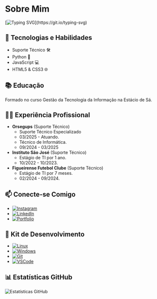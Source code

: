 # Sobre Mim
[![Typing SVG](https://readme-typing-svg.demolab.com?font=Fira+Code&duration=2800&pause=300&color=0&background=FFFFFF00&random=false&width=600&height=65&lines=Ol%C3%A1!+%F0%9F%91%8B+Eu+sou+Jo%C3%A3o+Victor+Faraco!;Tenho+20+anos+e+moro+em+S%C3%A3o+Jos%C3%A9%2C+SC.)](https://git.io/typing-svg)

## 🚀 Tecnologias e Habilidades
- Suporte Técnico 🛠️
- Python 🐍
- JavaScript 💻
- HTML5 & CSS3 🌐

## 📚 Educação
Formado no curso Gestão da Tecnologia da Informação na Estácio de Sá.

## 👨‍💼 Experiência Profissional
- **Orsegups** (Suporte Técnico)
  - Suporte Técnico Especializado
  - 03/2025 - Atuando.
  - Técnico de Informática.
  - 09/2024 - 03/2025
- **Instituto São José** (Suporte Técnico)
  - Estágio de TI por 1 ano.
  - 10/2022 - 10/2023.
- **Figueirense Futebol Clube** (Suporte Técnico)
  - Estágio de TI por 7 meses.
  - 02/2024 - 09/2024.

## 📫 Conecte-se Comigo
- [![Instagram](https://img.shields.io/badge/Instagram-%23E4405F.svg?&style=for-the-badge&logo=instagram&logoColor=white)](https://www.instagram.com/jvfaraco/)
- [![LinkedIn](https://img.shields.io/badge/LinkedIn-%230077B5.svg?&style=for-the-badge&logo=linkedin&logoColor=white)](https://www.linkedin.com/in/joão-victor-faraco-01066423a)
- [![Portfolio](https://img.shields.io/badge/Portfolio-%2312100E.svg?&style=for-the-badge)](https://jvfaraco.github.io/jvfaraco-portifolio/)

## 🚀 Kit de Desenvolvimento
- [![Linux](https://img.shields.io/badge/Linux-%23FCC624.svg?&style=for-the-badge&logo=linux&logoColor=black)](#)
- [![Windows](https://img.shields.io/badge/Windows-%230078D6.svg?&style=for-the-badge&logo=windows&logoColor=white)](#) 
- [![Git](https://img.shields.io/badge/Git-%23F05032.svg?&style=for-the-badge&logo=git&logoColor=white)](#)
- [![VSCode](https://img.shields.io/badge/VSCode-%23007ACC.svg?&style=for-the-badge&logo=visualstudiocode&logoColor=white)](#)
## 📊 Estatísticas GitHub
![Estatísticas GitHub](https://github-readme-stats.vercel.app/api?username=JvFaraco&show_icons=true&count_private=true&theme=dark)

